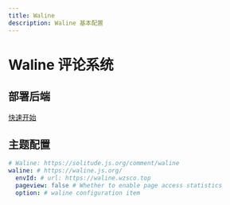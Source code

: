 ```yaml
---
title: Waline
description: Waline 基本配置
---
```


# Waline 评论系统

## 部署后端

[快速开始](https://waline.js.org/guide/get-started/)

## 主题配置

```yaml
# Waline: https://solitude.js.org/comment/waline
waline: # https://waline.js.org/
  envId: # url: https://waline.wzsco.top
  pageview: false # Whether to enable page access statistics
  option: # waline configuration item
```